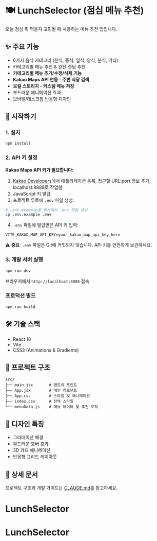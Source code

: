 # 🍽️ LunchSelector (점심 메뉴 추천)

오늘 점심 뭐 먹을지 고민될 때 사용하는 메뉴 추천 앱입니다.

## ✨ 주요 기능

- 6가지 음식 카테고리 (한식, 중식, 일식, 양식, 분식, 기타)
- 카테고리별 메뉴 추천 & 완전 랜덤 추천
- **카테고리별 메뉴 추가/수정/삭제 기능**
- **Kakao Maps API 연동 - 주변 식당 검색**
- **로컬 스토리지 - 커스텀 메뉴 저장**
- 부드러운 애니메이션 효과
- 모바일/데스크톱 반응형 디자인

## 🚀 시작하기

### 1. 설치

```bash
npm install
```

### 2. API 키 설정

**Kakao Maps API 키가 필요합니다:**

1. [Kakao Developers](https://developers.kakao.com/console/app)에서 애플리케이션 등록, 접근할 URL:port 정보 추가, localhost:8888로 작업함
2. JavaScript 키 발급
3. 프로젝트 루트에 `.env` 파일 생성:

```bash
# .env.example을 복사해서 .env 파일 생성
cp .env.example .env
```

4. `.env` 파일에 발급받은 API 키 입력:

```env
VITE_KAKAO_MAP_API_KEY=your_kakao_map_api_key_here
```

⚠️ **중요**: `.env` 파일은 Git에 커밋되지 않습니다. API 키를 안전하게 보관하세요.

### 3. 개발 서버 실행

```bash
npm run dev
```

브라우저에서 `http://localhost:8888` 접속

### 프로덕션 빌드

```bash
npm run build
```

## 🛠️ 기술 스택

- React 18
- Vite
- CSS3 (Animations & Gradients)

## 📝 프로젝트 구조

```
src/
├── main.jsx       # 엔트리 포인트
├── App.jsx        # 메인 컴포넌트
├── App.css        # 스타일 및 애니메이션
├── index.css      # 전역 스타일
└── menuData.js    # 메뉴 데이터 및 추천 로직
```

## 🎨 디자인 특징

- 그라데이션 배경
- 부드러운 호버 효과
- 3D 카드 애니메이션
- 반응형 그리드 레이아웃

## 📖 상세 문서

프로젝트 구조와 개발 가이드는 [CLAUDE.md](./CLAUDE.md)를 참고하세요.
# LunchSelector
# LunchSelector
